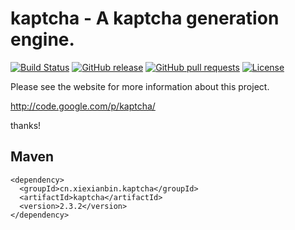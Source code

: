 kaptcha - A kaptcha generation engine.
=====

[![Build Status](https://travis-ci.org/xiexianbin/kaptcha.svg?branch=master)](https://travis-ci.org/xiexianbin/kaptcha)
[![GitHub release](https://img.shields.io/github/release/xiexianbin/ueditor.svg)](https://github.com/XieXianbin/kaptcha/releases)
[![GitHub pull requests](https://img.shields.io/github/issues-pr/xiexianbin/kaptcha.svg)](https://github.com/XieXianbin/kaptcha/pulls)
[![License](https://img.shields.io/hexpm/l/plug.svg)](https://github.com/xiexianbin/kaptcha/blob/master/LICENSE)

Please see the website for more information about this project.

http://code.google.com/p/kaptcha/

thanks!


## Maven

```
<dependency>
  <groupId>cn.xiexianbin.kaptcha</groupId>
  <artifactId>kaptcha</artifactId>
  <version>2.3.2</version>
</dependency>
```
